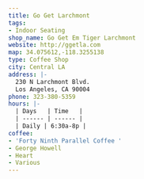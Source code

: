 ```yaml
---
title: Go Get Larchmont
tags:
- Indoor Seating
shop_name: Go Get Em Tiger Larchmont
website: http://ggetla.com
map: 34.075612,-118.3255138
type: Coffee Shop
city: Central LA
address: |-
  230 N Larchmont Blvd.
  Los Angeles, CA 90004
phone: 323-380-5359
hours: |-
  | Days   | Time   |
  | ------ | ------ |
  | Daily | 6:30a-8p |
coffee:
- 'Forty Ninth Parallel Coffee '
- George Howell
- Heart
- Various
---
```


